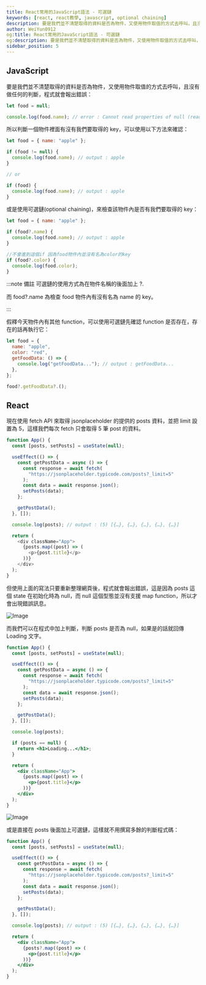 ```yaml
---
title: React常用的JavaScript語法 - 可選鏈
keywords: [react, react教學, javascript, optional chaining]
description: 要是我們並不清楚取得的資料是否為物件，又使用物件取值的方式去呼叫，且沒有做任何的判斷，程式就會報出錯誤
author: WeiYun0912
og:title: React常用的JavaScript語法 - 可選鏈
og:description: 要是我們並不清楚取得的資料是否為物件，又使用物件取值的方式去呼叫，且沒有做任何的判斷，程式就會報出錯誤
sidebar_position: 5
---
```


## JavaScript

要是我們並不清楚取得的資料是否為物件，又使用物件取值的方式去呼叫，且沒有做任何的判斷，程式就會報出錯誤：

```js title='index.js' showLineNumbers
let food = null;

console.log(food.name); // error : Cannot read properties of null (reading 'name')
```

所以判斷一個物件裡面有沒有我們要取得的 key，可以使用以下方法來確認：

```js title='index.js' showLineNumbers
let food = { name: "apple" };

if (food != null) {
  console.log(food.name); // output : apple
}

// or

if (food) {
  console.log(food.name); // output : apple
}
```

或是使用可選鏈(optional chaining)，來檢查該物件內是否有我們要取得的 key：

```js title='index.js' showLineNumbers
let food = { name: "apple" };

if (food?.name) {
  console.log(food.name); // output : apple
}

//不會進到這個if 因為food物件內並沒有名為color的key
if (food?.color) {
  console.log(food.color);
}
```

:::note 備註
可選鏈的使用方式為在物件名稱的後面加上 ?.

而 food?.name 為檢查 food 物件內有沒有名為 name 的 key。

:::

假釋今天物件內有其他 function，可以使用可選鏈先確認 function 是否存在，存在的話再執行它：

```js title='index.js' showLineNumbers
let food = {
  name: "apple",
  color: "red",
  getFoodData: () => {
    console.log("getFoodData..."); // output : getFoodData...
  },
};

food?.getFoodData?.();
```

## React

現在使用 fetch API 來取得 jsonplaceholder 的提供的 posts 資料，並把 limit 設置為 5，這樣我們每次 fetch 只會取得 5 筆 post 的資料。

```js title='App.js' showLineNumbers {2,20-22}
function App() {
  const [posts, setPosts] = useState(null);

  useEffect(() => {
    const getPostData = async () => {
      const response = await fetch(
        "https://jsonplaceholder.typicode.com/posts?_limit=5"
      );
      const data = await response.json();
      setPosts(data);
    };

    getPostData();
  }, []);

  console.log(posts); // output : (5) [{…}, {…}, {…}, {…}, {…}]

  return (
    <div className="App">
      {posts.map((post) => (
        <p>{post.title}</p>
      ))}
    </div>
  );
}
```

但使用上面的寫法只要重新整理網頁後，程式就會報出錯誤，這是因為 posts 這個 state 在初始化時為 null，而 null 這個型態並沒有支援 map function，所以才會出現錯誤訊息。

![Image](https://i.imgur.com/CP48IGk.png)

而我們可以在程式中加上判斷，判斷 posts 是否為 null，如果是的話就回傳 Loading 文字。

```jsx title='App.js' showLineNumbers {18-20}
function App() {
  const [posts, setPosts] = useState(null);

  useEffect(() => {
    const getPostData = async () => {
      const response = await fetch(
        "https://jsonplaceholder.typicode.com/posts?_limit=5"
      );
      const data = await response.json();
      setPosts(data);
    };

    getPostData();
  }, []);

  console.log(posts);

  if (posts == null) {
    return <h1>Loading...</h1>;
  }

  return (
    <div className="App">
      {posts.map((post) => (
        <p>{post.title}</p>
      ))}
    </div>
  );
}
```

![Image](https://i.imgur.com/ZWBtwq4.gif)

或是直接在 posts 後面加上可選鏈，這樣就不用撰寫多餘的判斷程式碼：

```jsx title='App.js' showLineNumbers {20-22}
function App() {
  const [posts, setPosts] = useState(null);

  useEffect(() => {
    const getPostData = async () => {
      const response = await fetch(
        "https://jsonplaceholder.typicode.com/posts?_limit=5"
      );
      const data = await response.json();
      setPosts(data);
    };

    getPostData();
  }, []);

  console.log(posts); // output : (5) [{…}, {…}, {…}, {…}, {…}]

  return (
    <div className="App">
      {posts?.map((post) => (
        <p>{post.title}</p>
      ))}
    </div>
  );
}
```
